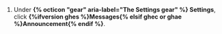 1. Under **{% octicon "gear" aria-label="The Settings gear" %} Settings**, click **{%ifversion ghes %}Messages{% elsif ghec or ghae %}Announcement{% endif %}**.

